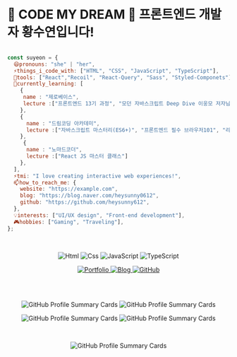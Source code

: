 
<h1>🌟 CODE MY DREAM 🌟 프론트엔드 개발자 황수연입니다! </h1>
  
```js

const suyeon = {
  😄pronouns: "she" | "her",
  ⚡things_i_code_with: ["HTML", "CSS", "JavaScript", "TypeScript"],
  🔭tools: ["React","Recoil", "React-Query", "Sass", "Styled-Componets"],
  🌱currently_learning: [
    {
     name : "제로베이스",
     lecture :["프론트엔드 13기 과정", "모던 자바스크립트 Deep Dive 이웅모 저자님과 함께하는 북스터디"]
    },
    {
      name : "드림코딩 아카데미",
      lecture :["자바스크립트 마스터리(ES6+)", "프론트엔드 필수 브라우저101", "리액트 개념정리&클론코딩", "Git 마스터과정"]
    },
     {
      name : "노마드코더",
      lecture :["React JS 마스터 클래스"]
    },
  ],
  ⚡tmi: "I love creating interactive web experiences!",
  📫how_to_reach_me: {
    website: "https://example.com",
    blog: "https://blog.naver.com/heysunny0612",
    github: "https://github.com/heysunny612",
  },
  💡interests: ["UI/UX design", "Front-end development"],
  🎮hobbies: ["Gaming", "Traveling"],
};

```
<br>

<p align="center">
  <img alt="Html" src="https://img.shields.io/badge/HTML5-E34F26.svg?&style=for-the-badge&logo=HTML5&logoColor=white"/> 
  <img alt="Css" src="https://img.shields.io/badge/CSS3-1572B6.svg?&style=for-the-badge&logo=CSS3&logoColor=white"/> 
  <img alt="JavaScript" src="https://img.shields.io/badge/JavaScript-F7DF1E.svg?&style=for-the-badge&logo=JavaScript&logoColor=black"/> 
  <img alt="TypeScript" src="https://img.shields.io/badge/TypeScript-3178C6.svg?&style=for-the-badge&logo=TypeScript&logoColor=white"/>
</p>

<p align="center">
  <a href="https://example.com">
    <img alt="Portfolio" src="https://img.shields.io/badge/Portfolio-FFA500.svg?&style=for-the-badge&logo=Portfolio&logoColor=white"/>
  </a>
  <a href="https://blog.naver.com/heysunny0612">
    <img alt="Blog" src="https://img.shields.io/badge/Blog-1EC800.svg?&style=for-the-badge&logo=Blog&logoColor=white"/>
  </a>
  <a href="https://github.com/heysunny612">
    <img alt="GitHub" src="https://img.shields.io/badge/GitHub-181717.svg?&style=for-the-badge&logo=GitHub&logoColor=white"/>
  </a>
</p>

<br>
<br>

<p align="center">
  <img src="https://github-profile-summary-cards.vercel.app/api/cards/repos-per-language?username=heysunny612&theme=vue" alt="GitHub Profile Summary Cards" />
  <img src="https://github-profile-summary-cards.vercel.app/api/cards/most-commit-language?username=heysunny612&theme=vue" alt="GitHub Profile Summary Cards" />
</p>

<p align="center">
  <img src="https://github-profile-summary-cards.vercel.app/api/cards/productive-time?username=heysunny612&theme=vue" alt="GitHub Profile Summary Cards" />
  <img src="https://github-profile-summary-cards.vercel.app/api/cards/stats?username=heysunny612&theme=vue" alt="GitHub Profile Summary Cards" />
</p>

<br>

<p align="center">
  <img src="https://github-profile-summary-cards.vercel.app/api/cards/profile-details?username=heysunny612&theme=vue" alt="GitHub Profile Summary Cards" />
</p>

<br>

